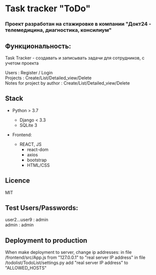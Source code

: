 # Task tracker "ToDo" 
### Проект разработан на стажировке в компании "Докт24 - телемедицина, диагностика, консилиум"

## Функциональность:
Task Tracker  - создавать и записывать задачи для сотрудников, с учетом проекта

Users : Register / Login  
Projects : Create/List/Detailed_view/Delete  
Notes for project by author : Create/List/Detailed_view/Delete  


## Stack

- Python > 3.7
    - Django < 3.3
    - SQLite 3

- Frontend: 
  - REACT, JS
    - react-dom
    - axios
    - bootstrap
    - HTML/CSS

## Licence

MIT

## Test Users/Passwords:
user2...user9 : admin  
admin : admin  

## Deployment to production
When make deployment to server, change ip addresses:
in file /frontend/src/App.js  from "127.0.0.1" to "real server IP address"
in file /todolist/TodoList/settings.py add "real server IP address" to "ALLOWED_HOSTS"

